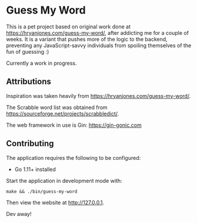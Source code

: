 # Guess My Word

This is a pet project based on original work done at https://hryanjones.com/guess-my-word/, after addicting me for a couple of weeks. It is a variant that pushes more of the logic to the backend, preventing any JavaScript-savvy individuals from spoiling themselves of the fun of guessing :)

Currently a work in progress.

## Attributions

Inspiration was taken heavily from https://hryanjones.com/guess-my-word/.

The Scrabble word list was obtained from https://sourceforge.net/projects/scrabbledict/.

The web framework in use is Gin: https://gin-gonic.com

## Contributing

The application requires the following to be configured:

* Go 1.11+ installed

Start the application in development mode with:

```
make && ./bin/guess-my-word
```

Then view the website at http://127.0.0.1.

Dev away!

